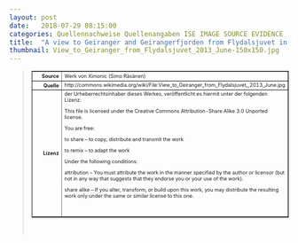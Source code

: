 ```yaml
---
layout: post
date:   2018-07-29 08:15:00
categories: Quellennachweise Quellenangaben ISE IMAGE SOURCE EVIDENCE
title:  "A view to Geiranger and Geirangerfjorden from Flydalsjuvet in Stranda municipality, Møre og Romsdal, Norwayr"
thumbnail: View_to_Geiranger_from_Flydalsjuvet_2013_June-150x150.jpg
---
```


<div class="entry-content">
<blockquote>

<table style="font-size: xx-small" border="1" cellpadding="2">
<tbody>
<tr>
<th style="text-align: right" width="81"><strong>Source</strong></th>
<td>Werk von Ximonic (Simo Räsänen)</td>
</tr>
<tr>
<th style="text-align: right" width="81"><strong>Quelle</strong></th>
<td>http://commons.wikimedia.org/wiki/File:View_to_Geiranger_from_Flydalsjuvet,_2013_June.jpg</td>
</tr>
<tr>
<th style="text-align: right" width="81"><strong>Lizenz</strong></th>
<td>der Urheberrechtsinhaber dieses Werkes, veröffentlicht es hiermit unter der folgenden Lizenz:

This file is licensed under the Creative Commons Attribution-Share Alike 3.0 Unported license.

You are free:

to share – to copy, distribute and transmit the work

to remix – to adapt the work

Under the following conditions:

attribution – You must attribute the work in the manner specified by the author or licensor (but not in any way that suggests that they endorse you or your use of the work).

share alike – If you alter, transform, or build upon this work, you may distribute the resulting work only under the same or similar license to this one.

 

</td>
</tr>
</tbody>
</table>
<p>&nbsp;</p>

</blockquote>
</div><!-- .entry-content -->
